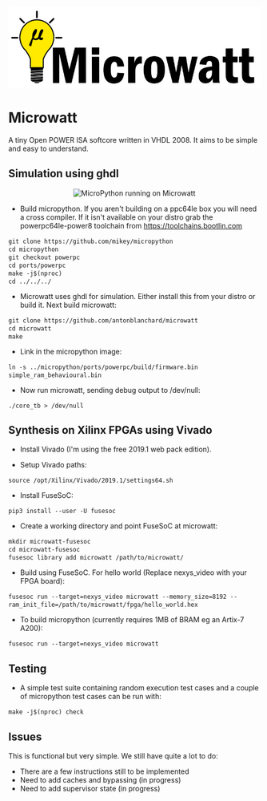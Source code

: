 <p align="center">
<img src="media/microwatt-title.png" alt="Microwatt">
</p>

# Microwatt

A tiny Open POWER ISA softcore written in VHDL 2008. It aims to be simple and easy
to understand.

## Simulation using ghdl
<p align="center">
<img src="http://neuling.org/microwatt-micropython.gif" alt="MicroPython running on Microwatt"/>
</p>

- Build micropython. If you aren't building on a ppc64le box you
  will need a cross compiler. If it isn't available on your distro
  grab the powerpc64le-power8 toolchain from https://toolchains.bootlin.com

```
git clone https://github.com/mikey/micropython
cd micropython
git checkout powerpc
cd ports/powerpc
make -j$(nproc)
cd ../../../
```

- Microwatt uses ghdl for simulation. Either install this from your
  distro or build it. Next build microwatt:

```
git clone https://github.com/antonblanchard/microwatt
cd microwatt
make
```

- Link in the micropython image:

```
ln -s ../micropython/ports/powerpc/build/firmware.bin simple_ram_behavioural.bin
```

- Now run microwatt, sending debug output to /dev/null:

```
./core_tb > /dev/null
```

## Synthesis on Xilinx FPGAs using Vivado

- Install Vivado (I'm using the free 2019.1 web pack edition).

- Setup Vivado paths:

```
source /opt/Xilinx/Vivado/2019.1/settings64.sh
```

- Install FuseSoC:

```
pip3 install --user -U fusesoc
```

- Create a working directory and point FuseSoC at microwatt:

```
mkdir microwatt-fusesoc
cd microwatt-fusesoc
fusesoc library add microwatt /path/to/microwatt/
```

- Build using FuseSoC. For hello world (Replace nexys_video with your FPGA board):

```
fusesoc run --target=nexys_video microwatt --memory_size=8192 --ram_init_file=/path/to/microwatt/fpga/hello_world.hex
```

- To build micropython (currently requires 1MB of BRAM eg an Artix-7 A200):

```
fusesoc run --target=nexys_video microwatt
```

## Testing

- A simple test suite containing random execution test cases and a couple of
  micropython test cases can be run with:

```
make -j$(nproc) check
```

## Issues

This is functional but very simple. We still have quite a lot to do:

- There are a few instructions still to be implemented
- Need to add caches and bypassing (in progress)
- Need to add supervisor state (in progress)
